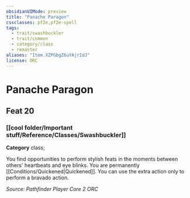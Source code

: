 ```yaml
---
obsidianUIMode: preview
title: "Panache Paragon"
cssclasses: pf2e,pf2e-spell
tags:
  - trait/swashbuckler
  - trait/common
  - category/class
  - remaster
aliases: "Item.XZPGbgZ6uYAjrIdJ"
license: ORC
---
```

# Panache Paragon
## Feat 20
### [[cool folder/Important stuff/Reference/Classes/Swashbuckler]]

**Category** class; 




You find opportunities to perform stylish feats in the moments between others' heartbeats and eye blinks. You are permanently [[Conditions/Quickened|Quickened]]. You can use the extra action only to perform a bravado action.

*Source: Pathfinder Player Core 2*
*ORC*